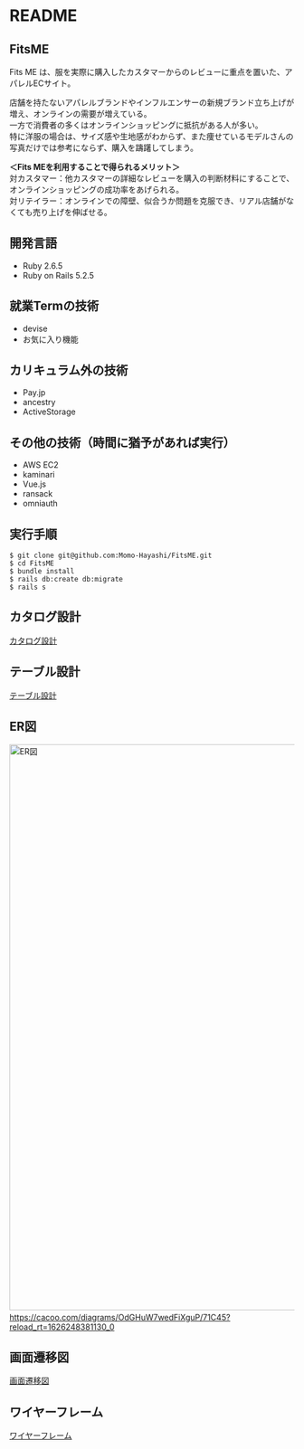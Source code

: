 

# README
  
## FitsME
Fits ME は、服を実際に購入したカスタマーからのレビューに重点を置いた、アパレルECサイト。  

店舗を持たないアパレルブランドやインフルエンサーの新規ブランド立ち上げが増え、オンラインの需要が増えている。  
一方で消費者の多くはオンラインショッピングに抵抗がある人が多い。  
特に洋服の場合は、サイズ感や生地感がわからず、また痩せているモデルさんの写真だけでは参考にならず、購入を躊躇してしまう。  

**＜Fits MEを利用することで得られるメリット＞**  
対カスタマー：他カスタマーの詳細なレビューを購入の判断材料にすることで、オンラインショッピングの成功率をあげられる。  
対リテイラー：オンラインでの障壁、似合うか問題を克服でき、リアル店舗がなくても売り上げを伸ばせる。  

## 開発言語
- Ruby 2.6.5  
- Ruby on Rails 5.2.5  

## 就業Termの技術
- devise  
- お気に入り機能 　

## カリキュラム外の技術
- Pay.jp  
- ancestry  
- ActiveStorage  

## その他の技術（時間に猶予があれば実行）
- AWS EC2  
- kaminari  
- Vue.js  
- ransack  
- omniauth  

## 実行手順
```
$ git clone git@github.com:Momo-Hayashi/FitsME.git  
$ cd FitsME  
$ bundle install  
$ rails db:create db:migrate  
$ rails s  
```

## カタログ設計
[カタログ設計](https://docs.google.com/spreadsheets/d/1dUtnFL-pFzik5JiMkF2qFwqpfiGoxGp3OSuWpCnSsVE/edit#gid=782464957)　　

## テーブル設計
[テーブル設計](https://docs.google.com/spreadsheets/d/1dUtnFL-pFzik5JiMkF2qFwqpfiGoxGp3OSuWpCnSsVE/edit#gid=2020033787)　　

## ER図
<img width="1001" alt="ER図" src="https://user-images.githubusercontent.com/83218898/126855738-82df3c84-0341-4a2a-9e0c-cbb2dec2a703.png">　　
https://cacoo.com/diagrams/OdGHuW7wedFiXguP/71C45?reload_rt=1626248381130_0

## 画面遷移図
[画面遷移図](https://github.com/Momo-Hayashi/FitsME/files/6847693/1.19.59.14.pdf)

## ワイヤーフレーム
[ワイヤーフレーム](https://docs.google.com/spreadsheets/d/1dUtnFL-pFzik5JiMkF2qFwqpfiGoxGp3OSuWpCnSsVE/edit#gid=607683923)
